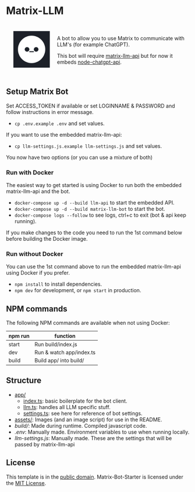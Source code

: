 # Matrix-LLM


<span>
<img src="assets/matrix-llm.png" align="left" style="width:100px;height: 100px; margin: 20px;">
<br>

A bot to allow you to use Matrix to communicate with LLM's (for example ChatGPT).

This bot will require [matrix-llm-api](https://github.com/matrixllm/api) but for now it embeds [node-chatgpt-api](https://github.com/waylaidwanderer/node-chatgpt-api).

</span>

<br clear="both">

## Setup Matrix Bot

Set ACCESS_TOKEN if available or set LOGINNAME & PASSWORD and follow instructions in error message.

- `cp .env.example .env` and set values.

If you want to use the embedded matrix-llm-api:

- `cp llm-settings.js.example llm-settings.js` and set values.

You now have two options (or you can use a mixture of both)

### Run with Docker

The easiest way to get started is using Docker to run both the embedded matrix-llm-api and the bot.

- `docker-compose up -d --build llm-api` to start the embedded API.
- `docker-compose up -d --build matrix-llm-bot` to start the bot.
- `docker-compose logs --follow` to see logs, ctrl+c to exit (bot & api keep running).

If you make changes to the code you need to run the 1st command below before building the Docker image.

### Run without Docker

You can use the 1st command above to run the embedded matrix-llm-api using Docker if you prefer.

- `npm install` to install dependencies.
- `npm dev` for development, or `npm start` in production.

## NPM commands

The following NPM commands are available when not using Docker:

|    npm run   |                   function                 |
| ------------ | ------------------------------------------ |
| start        | Run build/index.js                         |
| dev          | Run & watch app/index.ts                   |
| build        | Build app/ into build/                     |

## Structure
- [app/](app/)
    - [index.ts](app/index.ts): basic boilerplate for the bot client.
    - [llm.ts](app/llm.ts): handles all LLM specific stuff.
    - [settings.ts](app/settings.ts): see here for reference of bot settings.
- [assets/](assets/): Images (and an image script) for use in the README.
- *build/*: Made during runtime. Compiled javascript code.
- *.env*: Manually made. Environment variables to use when running locally.
- *llm-settings.js*: Manually made. These are the settings that will be passed by matrix-llm-api

## License
This template is in the [public domain](LICENSE). Matrix-Bot-Starter is licensed under the [MIT License](https://github.com/matrixllm/Matrix-Bot-Starter/blob/main/LICENSE).

